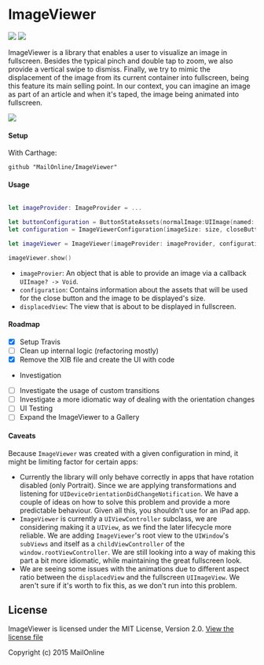 # ImageViewer

<a href="https://github.com/Carthage/Carthage"><img src="https://img.shields.io/badge/Carthage-compatible-4BC51D.svg?style=flat"></a>
![](https://travis-ci.org/MailOnline/ImageViewer.svg?branch=master)

ImageViewer is a library that enables a user to visualize an image in fullscreen. Besides the typical pinch and double tap to zoom, we also provide a vertical swipe to dismiss. Finally, we try to mimic the displacement of the image from its current container into fullscreen, being this feature its main selling point. In our context, you can imagine an image as part of an article and when it's taped, the image being animated into fullscreen.

![](Documentation/preview.gif)


#### Setup

With Carthage:

```
github "MailOnline/ImageViewer"
```

#### Usage


```swift

let imageProvider: ImageProvider = ... 

let buttonConfiguration = ButtonStateAssets(normalImage:UIImage(named: "normalImage"), highlightedImage:UIImage(named: "highlightedImage"))
let configuration = ImageViewerConfiguration(imageSize: size, closeButtonAssets: buttonConfiguration)

let imageViewer = ImageViewer(imageProvider: imageProvider, configuration: configuration, displacedView: displacedView)

imageViewer.show()
```

* `imageProvier`: An object that is able to provide an image via a callback `UIImage? -> Void`.
* `configuration`: Contains information about the assets that will be used for the close button and the image to be displayed's size.
* `displacedView`: The view that is about to be displayed in fullscreen. 

#### Roadmap 

- [X] Setup Travis
- [ ] Clean up internal logic (refactoring mostly)
- [X] Remove the XIB file and create the UI with code
- Investigation
 - [ ] Investigate the usage of custom transitions
 - [ ] Investigate a more idiomatic way of dealing with the orientation changes
- [ ] UI Testing
- [ ] Expand the ImageViewer to a Gallery

#### Caveats

Because `ImageViewer` was created with a given configuration in mind, it might be limiting factor for certain apps:

* Currently the library will only behave correctly in apps that have rotation disabled (only Portrait). Since we are applying transformations and listening for `UIDeviceOrientationDidChangeNotification`. We have a couple of ideas on how to solve this problem and provide a more predictable behaviour. Given all this,  you shouldn't use for an iPad app.
* `ImageViewer` is currently a `UIViewController` subclass, we are considering making it a `UIView`, as we find the later lifecycle more reliable. We are adding `ImageViewer`'s root view to the `UIWindow`'s `subViews` and itself as a `childViewController` of the `window.rootViewController`. We are still looking into a way of making this part a bit more idiomatic, while maintaining the great fullscreen look. 
* We are seeing some issues with the animations due to different aspect ratio between the `displacedView` and the fullscreen `UIImageView`. We aren't sure if it's worth to fix this, as we don't run into this problem.


## License
ImageViewer is licensed under the MIT License, Version 2.0. [View the license file](LICENSE)

Copyright (c) 2015 MailOnline
